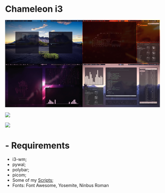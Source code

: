 # Chameleon i3
![](Screenshots/i3camaleon.jpg)

![](Screenshots/meui3a.gif)

![](Screenshots/presetation.jpg)

# - Requirements
  - i3-wm;
  - pywal;
  - polybar;
  - picom;
  - Some of my [Scripts](https://github.com/Lokarin/myBashScripts);
  - Fonts: Font Awesome, Yosemite, Ninbus Roman
